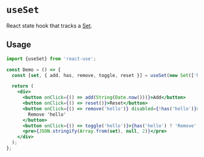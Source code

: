 # `useSet`

React state hook that tracks a [Set](https://developer.mozilla.org/en-US/docs/Web/JavaScript/Reference/Global_Objects/Set).

## Usage

```jsx
import {useSet} from 'react-use';

const Demo = () => {
  const [set, { add, has, remove, toggle, reset }] = useSet(new Set(['hello']));

  return (
    <div>
      <button onClick={() => add(String(Date.now()))}>Add</button>
      <button onClick={() => reset()}>Reset</button>
      <button onClick={() => remove('hello')} disabled={!has('hello')}>
        Remove 'hello'
      </button>
      <button onClick={() => toggle('hello')}>{has('hello') ? 'Remove' : 'Add'} hello</button>
      <pre>{JSON.stringify(Array.from(set), null, 2)}</pre>
    </div>
  );
};
```
